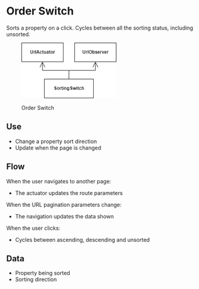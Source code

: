 # Order Switch

Sorts a property on a click. Cycles between all the sorting status, including unsorted.

<figure><img src="../../../../.gitbook/assets/sorting_order_switch_frontend_class.drawio.png" alt=""><figcaption><p>Order Switch</p></figcaption></figure>

## Use

* Change a property sort direction
* Update when the page is changed

## Flow

When the user navigates to another page:

* The actuator updates the route parameters

When the URL pagination parameters change:

* The navigation updates the data shown

When the user clicks:

* Cycles between ascending, descending and unsorted

## Data

* Property being sorted
* Sorting direction
